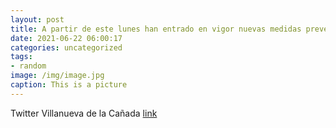 ```yaml
---
layout: post
title: A partir de este lunes han entrado en vigor nuevas medidas preventivas frente a la COVID19 de aplicación en toda la región 👉 ht...
date: 2021-06-22 06:00:17
categories: uncategorized
tags:
- random
image: /img/image.jpg
caption: This is a picture
---
```

Twitter Villanueva de la Cañada [link](https://twitter.com/AytoVDLCanada/status/1406907060978176002)
